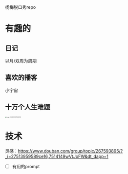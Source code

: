 杨梅脱口秀repo



# 有趣的

## 日记

以月/双周为周期

## 喜欢的播客

小宇宙

## 十万个人生难题

<img src="/Users/zhimiao/Library/Application Support/typora-user-images/image-20240928081240394.png" alt="image-20240928081240394" style="zoom:25%;" />

# 技术

灵感：https://www.douban.com/group/topic/267593895/?_i=27513959589ce16,7514149wVtJoFW&dt_dapp=1

- [ ] 有用的prompt